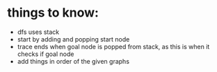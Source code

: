 # things to know:
- dfs uses stack
- start by adding and popping start node
- trace ends when goal node is popped from stack, as this is when it checks if goal node
- add things in order of the given graphs